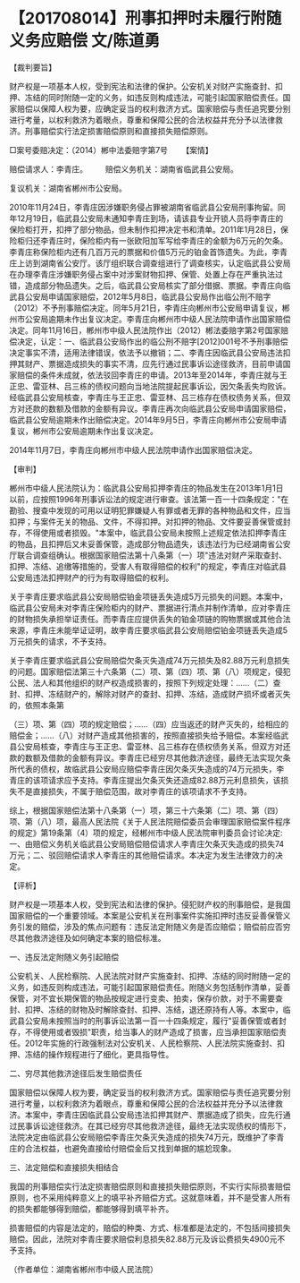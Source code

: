# 【201708014】刑事扣押时未履行附随义务应赔偿 文/陈道勇

【裁判要旨】

财产权是一项基本人权，受到宪法和法律的保护。公安机关对财产实施查封、扣押、冻结的同时附随一定的义务，如违反则构成违法，可能引起国家赔偿责任。国家赔偿以保障人权为要，应确定妥当的权利救济方式。国家赔偿与责任追究要分别进行考量，以权利救济为着眼点，尊重和保障公民的合法权益并充分予以法律救济。刑事赔偿实行法定损害赔偿原则和直接损失赔偿原则。

□案号委赔决定：（2014）郴中法委赔字第7号 　　【案情】

赔偿请求人：李青庄。 　　赔偿义务机关：湖南省临武县公安局。

复议机关：湖南省郴州市公安局。

2010年11月24日，李青庄因涉嫌职务侵占罪被湖南省临武县公安局刑事拘留。同年12月19日，临武县公安局未通知李青庄到场，请该县专业开锁人员将李青庄的保险柜打开，扣押了部分物品，但未制作扣押决定书和清单。2011年1月28日，保险柜归还李青庄时，保险柜内有一张欧阳加军写给李青庄的金额为6万元的欠条。李青庄称保险柜内还有几百万元的票据和价值5万元的铂金首饰遗失。为此，李青庄上访到湖南省公安厅。该厅组织联合调查组进行了调查核实，认定临武县公安局在办理李青庄涉嫌职务侵占案中对涉案财物扣押、保管、处置上存在严重执法过错，造成部分物品遗失。之后，临武县公安局核实了部分借据、票据。李青庄向临武县公安局申请国家赔偿，2012年5月8日，临武县公安局作出临公刑不赔字（2012）不予刑事赔偿决定。同年5月21日，李青庄向郴州市公安局申请复议，郴州市公安局逾期未作出复议决定。李青庄向郴州市中级人民法院申请作出国家赔偿决定。同年11月16日，郴州市中级人民法院作出（2012）郴法委赔字第2号国家赔偿决定，认定：一、临武县公安局作出的临公刑不赔字\[2012\]001号不予刑事赔偿决定事实不清，适用法律错误，依法予以撤销；二、李青庄因临武县公安局违法扣押其财产、票据造成损失的事实不清，应先行通过民事诉讼途径救济，目前申请国家赔偿的条件未成就，依法驳回李青庄的申请。2013年至2014年，李青庄就与王正忠、雷亚林、吕三栋的债权问题向当地法院提起民事诉讼，因欠条丢失均败诉。经临武县公安局核查，李青庄与王正忠、雷亚林、吕三栋存在债权债务关系，但双方对还款的数额及借款的金额有异议。李青庄再次向临武县公安局申请国家赔偿，临武县公安局逾期未作出赔偿决定。2014年9月5日，李青庄向郴州市公安局申请复议，郴州市公安局逾期未作出复议决定。

2014年11月7日，李青庄向郴州市中级人民法院申请作出国家赔偿决定。

【审判】

郴州市中级人民法院认为：临武县公安局扣押李青庄的物品发生在2013年1月1日以前，应按照1996年刑事诉讼法的规定进行审查。该法第一百一十四条规定："在勘验、搜查中发现的可用以证明犯罪嫌疑人有罪或者无罪的各种物品和文件，应当扣押；与案件无关的物品、文件，不得扣押。对扣押的物品、文件要妥善保管或封存，不得使用或者损毁。"本案中，临武县公安局未按照上述规定依法扣押李青庄的物品，且扣押后又未妥善保管，造成部分物品遗失，该违法行为已经湖南省公安厅联合调查组确认。根据国家赔偿法第十八条第（一）项"违法对财产采取查封、扣押、冻结、追缴等措施的，受害人有取得赔偿的权利"的规定，李青庄对临武县公安局违法扣押财产的行为有取得赔偿的权利。

关于李青庄要求临武县公安局赔偿铂金项链丢失造成5万元损失的问题。本案中，临武县公安局未对李青庄保险柜内的财产、票据进行清点并制作清单，应对李青庄的财物损失承担举证责任。而李青庄应提供丢失的铂金项链的购物票据或其他合法来源，李青庄未能举证证明，故李青庄要求临武县公安局赔偿铂金项链丢失造成5万元损失的请求，不予支持。

关于李青庄要求临武县公安局赔偿欠条灭失造成74万元损失及82.88万元利息损失的问题。国家赔偿法第三十六条第（二）项、第（四）项、第（八）项规定，侵犯公民、法人和其他组织的财产权造成损害的，按照下列规定处理：......（二）查封、扣押、冻结财产的，解除对财产的查封、扣押、冻结，造成财产损坏或者灭失的，依照本条第

（三）项、第（四）项的规定赔偿；......（四）应当返还的财产灭失的，给相应的赔偿金；......（八）对财产造成其他损害的，按照直接损失给予赔偿。本案经临武县公安局核查，李青庄与王正忠、雷亚林、吕三栋存在债权债务关系，但双方对还款的数额及借款的金额有异议。李青庄已经穷尽其他救济途径，最终无法实现欠条所代表的债权，故临武县公安局应赔偿李青庄因欠条灭失造成的74万元损失，李青庄的该项请求应予支持。李青庄提出欠条灭失还造成82.88万元利息损失，该损失不是直接损失，不属于赔偿范围，故对李青庄的该项请求不予支持。

综上，根据国家赔偿法第十八条第（一）项，第三十六条第（二）项、第（四）项、第（八）项，最高人民法院《关于人民法院赔偿委员会审理国家赔偿案件程序的规定》第19条第（4）项的规定，经郴州市中级人民法院审判委员会讨论决定:一、由赔偿义务机关临武县公安局赔偿赔偿请求人李青庄欠条灭失造成的损失74万元；二、驳回赔偿请求人李青庄的其他赔偿请求。本决定为发生法律效力的决定。

【评析】

财产权是一项基本人权，受到宪法和法律的保护。侵犯财产权的刑事赔偿，是我国国家赔偿的一个重要领域。本案是公安机关在刑事案件实施扣押时违反妥善保管义务引发的赔偿，涉及的焦点问题有：违反法定附随义务是否应赔偿；赔偿前应否穷尽其他救济途径及如何确定本案的赔偿标准。

一、违反法定附随义务引起赔偿

公安机关、人民检察院、人民法院对财产实施查封、扣押、冻结的同时附随一定的义务，如违反则构成违法，可能引起国家赔偿责任。附随义务包括制作清单，妥善保管，对不宜长期保管的物品按规定进行变卖、拍卖，保存价款，对于不需要查封、扣押、冻结的财物及时解除查封、扣押、冻结，退还原持有人等。本案中，临武县公安局未按照当时的刑事诉讼法第一百一十四条规定，履行"妥善保管或者封存，不得使用或者毁损"职责，给当事人的财产造成了损害，应当承担国家赔偿责任。2012年实施的行政强制法对公安机关、人民检察院、人民法院实施查封、扣押、冻结的操作规程进行了细化，更具指导性。

二、穷尽其他救济途径后发生赔偿责任

国家赔偿以保障人权为要，确定妥当的权利救济方式。国家赔偿与责任追究要分别进行考量，以权利救济为着眼点，尊重和保障公民的合法权益并充分予以法律救济。本案中，李青庄因临武县公安局违法扣押其财产、票据造成了损失，应先行通过民事诉讼途径救济。在其已经穷尽其他救济途径，最终无法实现债权的情形下，法院决定由临武县公安局赔偿李青庄欠条灭失造成的损失74万元，既维护了李青庄的合法权益，也避免直接给付赔偿金后又找到单据的尴尬现象。

三、法定赔偿和直接损失相结合

我国的刑事赔偿实行法定损害赔偿原则和直接损失赔偿原则，不实行实际损害赔偿原则，也不采用纯粹意义上的填平补齐赔偿方式。这就意味着，并不是受害人所有的损失都能够得到赔偿，都能够得到填平补齐。

损害赔偿的内容是法定的，赔偿的种类、方式、标准都是法定的，不包括间接损失赔偿。因此，法院对李青庄要求赔偿利息损失82.88万元及诉讼费损失4900元不予支持。

（作者单位：湖南省郴州市中级人民法院）